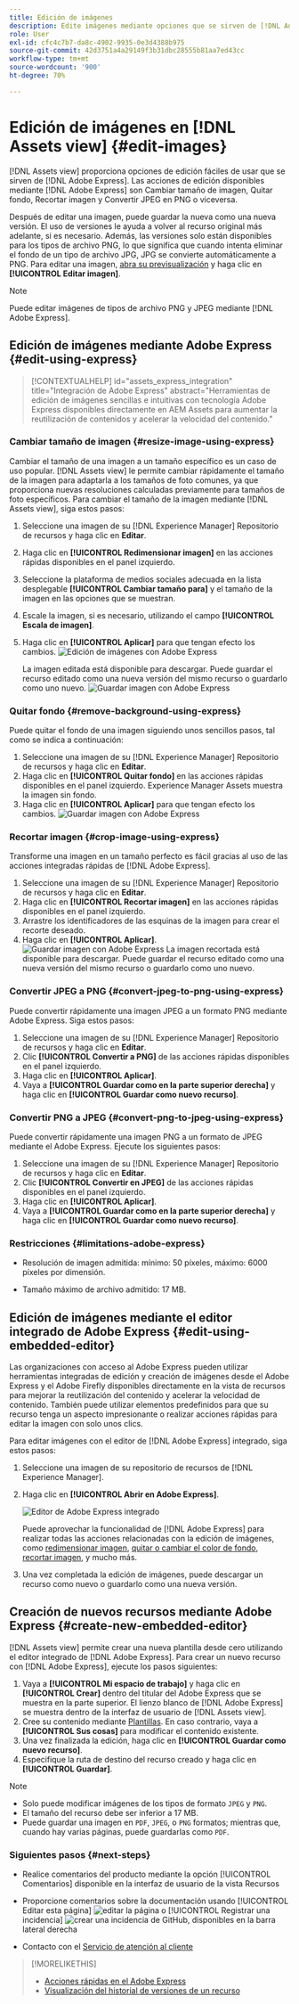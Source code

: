 ```yaml
---
title: Edición de imágenes
description: Edite imágenes mediante opciones que se sirven de [!DNL Adobe Express] y guarde imágenes actualizadas como versiones.
role: User
exl-id: cfc4c7b7-da8c-4902-9935-0e3d4388b975
source-git-commit: 42d3751a4a29149f3b31dbc28555b81aa7ed43cc
workflow-type: tm+mt
source-wordcount: '900'
ht-degree: 70%

---
```


# Edición de imágenes en [!DNL Assets view] {#edit-images}

[!DNL Assets view] proporciona opciones de edición fáciles de usar que se sirven de [!DNL Adobe Express]. Las acciones de edición disponibles mediante [!DNL Adobe Express] son Cambiar tamaño de imagen, Quitar fondo, Recortar imagen y Convertir JPEG en PNG o viceversa.

Después de editar una imagen, puede guardar la nueva como una nueva versión. El uso de versiones le ayuda a volver al recurso original más adelante, si es necesario. Además, las versiones solo están disponibles para los tipos de archivo PNG, lo que significa que cuando intenta eliminar el fondo de un tipo de archivo JPG, JPG se convierte automáticamente a PNG. Para editar una imagen, [abra su previsualización](navigate-assets-view.md) y haga clic en **[!UICONTROL Editar imagen]**.

>[!NOTE]
>
>Puede editar imágenes de tipos de archivo PNG y JPEG mediante [!DNL Adobe Express].

<!--The editing actions that are available are Spot healing, Crop and straighten, Resize image, and Adjust image.-->

## Edición de imágenes mediante Adobe Express {#edit-using-express}

>[!CONTEXTUALHELP]
>id="assets_express_integration"
>title="Integración de Adobe Express"
>abstract="Herramientas de edición de imágenes sencillas e intuitivas con tecnología Adobe Express disponibles directamente en AEM Assets para aumentar la reutilización de contenidos y acelerar la velocidad del contenido."

### Cambiar tamaño de imagen {#resize-image-using-express}

Cambiar el tamaño de una imagen a un tamaño específico es un caso de uso popular. [!DNL Assets view] le permite cambiar rápidamente el tamaño de la imagen para adaptarla a los tamaños de foto comunes, ya que proporciona nuevas resoluciones calculadas previamente para tamaños de foto específicos. Para cambiar el tamaño de la imagen mediante [!DNL Assets view], siga estos pasos:

1. Seleccione una imagen de su [!DNL Experience Manager] Repositorio de recursos y haga clic en **Editar**.
2. Haga clic en **[!UICONTROL Redimensionar imagen]** en las acciones rápidas disponibles en el panel izquierdo.
3. Seleccione la plataforma de medios sociales adecuada en la lista desplegable **[!UICONTROL Cambiar tamaño para]** y el tamaño de la imagen en las opciones que se muestran.
4. Escale la imagen, si es necesario, utilizando el campo **[!UICONTROL Escala de imagen]**.
5. Haga clic en **[!UICONTROL Aplicar]** para que tengan efecto los cambios.
   ![Edición de imágenes con Adobe Express](assets/adobe-express-resize-image.png)

   La imagen editada está disponible para descargar. Puede guardar el recurso editado como una nueva versión del mismo recurso o guardarlo como uno nuevo.
   ![Guardar imagen con Adobe Express](assets/adobe-express-resize-save.png)

### Quitar fondo {#remove-background-using-express}

Puede quitar el fondo de una imagen siguiendo unos sencillos pasos, tal como se indica a continuación:

1. Seleccione una imagen de su [!DNL Experience Manager] Repositorio de recursos y haga clic en **Editar**.
2. Haga clic en **[!UICONTROL Quitar fondo]** en las acciones rápidas disponibles en el panel izquierdo. Experience Manager Assets muestra la imagen sin fondo.
3. Haga clic en **[!UICONTROL Aplicar]** para que tengan efecto los cambios.
   ![Guardar imagen con Adobe Express](assets/adobe-express-remove-background.png)

### Recortar imagen {#crop-image-using-express}

Transforme una imagen en un tamaño perfecto es fácil gracias al uso de las acciones integradas rápidas de [!DNL Adobe Express].

1. Seleccione una imagen de su [!DNL Experience Manager] Repositorio de recursos y haga clic en **Editar**.
2. Haga clic en **[!UICONTROL Recortar imagen]** en las acciones rápidas disponibles en el panel izquierdo.
3. Arrastre los identificadores de las esquinas de la imagen para crear el recorte deseado.
4. Haga clic en **[!UICONTROL Aplicar]**.
   ![Guardar imagen con Adobe Express](assets/adobe-express-crop-image.png)
La imagen recortada está disponible para descargar. Puede guardar el recurso editado como una nueva versión del mismo recurso o guardarlo como uno nuevo.

### Convertir JPEG a PNG {#convert-jpeg-to-png-using-express}

Puede convertir rápidamente una imagen JPEG a un formato PNG mediante Adobe Express. Siga estos pasos:

1. Seleccione una imagen de su [!DNL Experience Manager] Repositorio de recursos y haga clic en **Editar**.
2. Clic **[!UICONTROL Convertir a PNG]** de las acciones rápidas disponibles en el panel izquierdo.
   <!--![Convert to PNG with Adobe Express](/help/using/assets/adobe-express-convert-image.png)-->
3. Haga clic en **[!UICONTROL Aplicar]**.
4. Vaya a **[!UICONTROL Guardar como en la parte superior derecha]** y haga clic en **[!UICONTROL Guardar como nuevo recurso]**.

### Convertir PNG a JPEG {#convert-png-to-jpeg-using-express}

Puede convertir rápidamente una imagen PNG a un formato de JPEG mediante el Adobe Express. Ejecute los siguientes pasos:

1. Seleccione una imagen de su [!DNL Experience Manager] Repositorio de recursos y haga clic en **Editar**.
2. Clic **[!UICONTROL Convertir en JPEG]** de las acciones rápidas disponibles en el panel izquierdo.
3. Haga clic en **[!UICONTROL Aplicar]**.
4. Vaya a **[!UICONTROL Guardar como en la parte superior derecha]** y haga clic en **[!UICONTROL Guardar como nuevo recurso]**.

### Restricciones {#limitations-adobe-express}

* Resolución de imagen admitida: mínimo: 50 píxeles, máximo: 6000 píxeles por dimensión.

* Tamaño máximo de archivo admitido: 17 MB.

## Edición de imágenes mediante el editor integrado de Adobe Express {#edit-using-embedded-editor}

Las organizaciones con acceso al Adobe Express pueden utilizar herramientas integradas de edición y creación de imágenes desde el Adobe Express y el Adobe Firefly disponibles directamente en la vista de recursos para mejorar la reutilización del contenido y acelerar la velocidad de contenido. También puede utilizar elementos predefinidos para que su recurso tenga un aspecto impresionante o realizar acciones rápidas para editar la imagen con solo unos clics.

Para editar imágenes con el editor de [!DNL Adobe Express] integrado, siga estos pasos:

1. Seleccione una imagen de su repositorio de recursos de [!DNL Experience Manager].
1. Haga clic en **[!UICONTROL Abrir en Adobe Express]**.

   ![Editor de Adobe Express integrado](assets/embedded-editor.png)

   Puede aprovechar la funcionalidad de [!DNL Adobe Express] para realizar todas las acciones relacionadas con la edición de imágenes, como [redimensionar imagen](https://helpx.adobe.com/in/express/using/resize-image.html), [quitar o cambiar el color de fondo](https://helpx.adobe.com/in/express/using/remove-background.html), [recortar imagen](https://helpx.adobe.com/in/express/using/crop-image.html), y mucho más.

1. Una vez completada la edición de imágenes, puede descargar un recurso como nuevo o guardarlo como una nueva versión.

## Creación de nuevos recursos mediante Adobe Express {#create-new-embedded-editor}

[!DNL Assets view] permite crear una nueva plantilla desde cero utilizando el editor integrado de [!DNL Adobe Express]. Para crear un nuevo recurso con [!DNL Adobe Express], ejecute los pasos siguientes:

1. Vaya a **[!UICONTROL Mi espacio de trabajo]** y haga clic en **[!UICONTROL Crear]** dentro del titular del Adobe Express que se muestra en la parte superior. El lienzo blanco de [!DNL Adobe Express] se muestra dentro de la interfaz de usuario de [!DNL Assets view].
1. Cree su contenido mediante [Plantillas](https://helpx.adobe.com/in/express/using/work-with-templates.html). En caso contrario, vaya a **[!UICONTROL Sus cosas]** para modificar el contenido existente.
1. Una vez finalizada la edición, haga clic en **[!UICONTROL Guardar como nuevo recurso]**.
1. Especifique la ruta de destino del recurso creado y haga clic en **[!UICONTROL Guardar]**.

>[!NOTE]
>
>* Solo puede modificar imágenes de los tipos de formato `JPEG` y `PNG`.
>* El tamaño del recurso debe ser inferior a 17 MB.
>* Puede guardar una imagen en `PDF`, `JPEG`, o `PNG` formatos; mientras que, cuando hay varias páginas, puede guardarlas como `PDF`.

<!--
## Edit images using [!DNL Adobe Photoshop Express] {#edit-using-photoshop-express}

<!--
After editing an image, you can save the new image as a new version. Versioning helps you to revert to the original asset later, if needed. To edit an image, [open its preview](navigate-assets-view.md#preview-assets) and click **[!UICONTROL Edit Image]** ![edit icon](assets/do-not-localize/edit-icon.png) from the rail on the right.

![Options to edit an image](assets/edit-image2.png)

*Figure: The options to edit images are powered by [!DNL Adobe Photoshop Express].*
-->
<!--
### Touch up images {#spot-heal-images-using-photoshop-express}

If there are minor spots or small objects on an image, you can edit and remove the spots using the spot healing feature provided by Adobe Photoshop.

The brush samples the retouched area and makes the repaired pixels blend seamlessly into the rest of the image. Use a brush size that is only slightly larger than the spot you want to fix.

![Spot healing edit option](assets/edit-spot-healing.png)

<!-- 
TBD: See if we should give backlinks to PS docs for these concepts.
For more information about how Spot Healing works in Photoshop, see [retouching and repairing photos](https://helpx.adobe.com/photoshop/using/retouching-repairing-images.html). 
-->
<!-- 
### Crop and straighten images {#crop-straighten-images-using-photoshop-express}

Using the crop and straighten option that you can do basic cropping, rotate image, flip it horizontally or vertically, and crop it to dimensions suitable for popular social media websites.

To save your edits, click **[!UICONTROL Crop Image]**. After editing, you can save the new image as a version.

![Option to crop and straighten](assets/edit-crop-straighten.png)

Many default options let you crop your image to the best proportions that fit various social media profiles and posts.

### Resize image {#resize-image-using-photoshop-express}

You can view the common photo sizes in centimeters or inches to know the dimensions. By default, the resizing method retains the aspect ratio. To manually override the aspect ratio, click ![](assets/do-not-localize/lock-closed-icon.png).

Enter the dimensions and click **[!UICONTROL Resize Image]** to resize the image. Before you save the changes as a version, you can either undo all the changes done before saving by clicking [!UICONTROL Undo] or you can change the specific step in the editing process by clicking [!UICONTROL Revert].

![Options when resizing an image](assets/resize-image.png)

### Adjust image {#adjust-image-using-photoshop-express}

[!DNL Assets view] lets you adjust the color, tone, contrast, and more, with just a few clicks. Click **[!UICONTROL Adjust image]** in the edit window. The following options are available in the right sidebar:

* **Popular**: [!UICONTROL High Contrast & Detail], [!UICONTROL Desaturated Contrast], [!UICONTROL Aged Photo], [!UICONTROL B&W Soft], and [!UICONTROL B&W Sepia Tone].
* **Color**: [!UICONTROL Natural], [!UICONTROL Bright], [!UICONTROL High Contrast], [!UICONTROL High Contrast & Detail], [!UICONTROL Vivid], and [!UICONTROL Matte].
* **Creative**: [!UICONTROL Desaturated Contrast], [!UICONTROL Cool Light], [!UICONTROL Turquoise & Red], [!UICONTROL Soft Mist], [!UICONTROL Vintage Instant], [!UICONTROL Warm Contrast], [!UICONTROL Flat & Green], [!UICONTROL Red Lift Matte], [!UICONTROL Warm Shadows], and [!UICONTROL Aged Photo].
* **B&W**: [!UICONTROL B&W Landscape], [!UICONTROL B&W High Contrast], [!UICONTROL B&W Punch], [!UICONTROL B&W Low Contrast], [!UICONTROL B&W Flat], [!UICONTROL B&W Soft], [!UICONTROL B&W Infrared], [!UICONTROL B&W Selenium Tone], [!UICONTROL B&W Sepia Tone], and [!UICONTROL B&W Split Tone].
* **Vignetting**: [!UICONTROL None], [!UICONTROL Light], [!UICONTROL Medium], and [!UICONTROL Heavy].

![Adjust image by editing](assets/adjust-image.png)

<!--
TBD: Insert a video of the available social media options.
-->

### Siguientes pasos {#next-steps}

* Realice comentarios del producto mediante la opción [!UICONTROL Comentarios] disponible en la interfaz de usuario de la vista Recursos

* Proporcione comentarios sobre la documentación usando [!UICONTROL Editar esta página] ![editar la página](assets/do-not-localize/edit-page.png) o [!UICONTROL Registrar una incidencia] ![crear una incidencia de GitHub](assets/do-not-localize/github-issue.png), disponibles en la barra lateral derecha

* Contacto con el [Servicio de atención al cliente](https://experienceleague.adobe.com/?support-solution=General#support)

>[!MORELIKETHIS]
>
>* [Acciones rápidas en el Adobe Express](https://helpx.adobe.com/in/express/using/resize-image.html)
>* [Visualización del historial de versiones de un recurso](navigate-assets-view.md)
